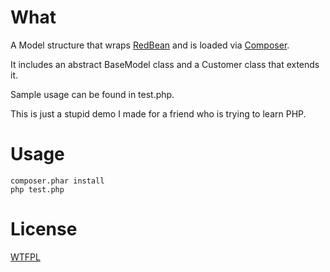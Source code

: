 # What

A Model structure that wraps [RedBean](http://redbeanphp.com/) and is loaded via [Composer](http://getcomposer.org/).

It includes an abstract BaseModel class and a Customer class that extends it.

Sample usage can be found in test.php.

This is just a stupid demo I made for a friend who is trying to learn PHP.

# Usage

    composer.phar install
    php test.php

# License

[WTFPL](http://en.wikipedia.org/wiki/WTFPL)